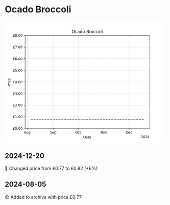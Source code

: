 # Ocado Broccoli
![](charts/product-59106011.png)
## 2024-12-20
🔴 Changed price from £0.77 to £0.82 (+6%)
## 2024-08-05
🟡 Added to archive with price £0.77